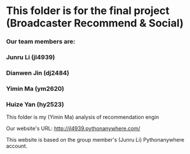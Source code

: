 # This folder is for the final project (Broadcaster Recommend & Social)

### Our team members are:
### Junru Li (jl4939)
### Dianwen Jin (dj2484)
### Yimin Ma (ym2620)
### Huize Yan (hy2523)

This folder is my (Yimin Ma) analysis of recommendation engin

Our website's URL: http://jl4939.pythonanywhere.com/

This website is based on the group member's (Junru Li) Pythonanywhere account.